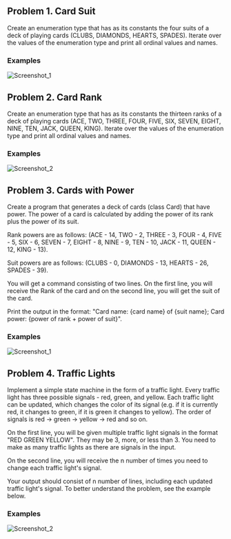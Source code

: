 <h2>Problem 1.	Card Suit</h2>
<p>Create an enumeration type that has as its constants the four suits of a deck of playing cards (CLUBS, DIAMONDS, HEARTS, SPADES). Iterate over the values of the enumeration type and print all ordinal values and names. </p>
<h3>Examples</h3>

![Screenshot_1](https://user-images.githubusercontent.com/73018624/180030782-9b087953-1d79-4fb2-91c6-9089520fd360.jpg)

<h2>Problem 2.	Card Rank</h2>
<p>Create an enumeration type that has as its constants the thirteen ranks of a deck of playing cards (ACE, TWO, THREE, FOUR, FIVE, SIX, SEVEN, EIGHT, NINE, TEN, JACK, QUEEN, KING). Iterate over the values of the enumeration type and print all ordinal values and names.</p>
<h3>Examples</h3>

![Screenshot_2](https://user-images.githubusercontent.com/73018624/180031121-8dcd0e91-4862-4032-8673-30f494a01b0c.jpg)

<h2>Problem 3.	Cards with Power</h2>
<p>Create a program that generates a deck of cards (class Card) that have power. The power of a card is calculated by adding the power of its rank plus the power of its suit.</p>
<p>Rank powers are as follows: (ACE - 14, TWO - 2, THREE - 3, FOUR - 4, FIVE - 5, SIX - 6, SEVEN - 7, EIGHT - 8, NINE - 9, TEN - 10, JACK - 11, QUEEN - 12, KING - 13).</p>
<p>Suit powers are as follows: (CLUBS - 0, DIAMONDS - 13, HEARTS - 26, SPADES - 39).</p>
<p>You will get a command consisting of two lines. On the first line, you will receive the Rank of the card and on the second line, you will get the suit of the card.</p>
<p>Print the output in the format: "Card name: {card name} of {suit name}; Card power: {power of rank + power of suit}".</p>
<h3>Examples</h3>

![Screenshot_1](https://user-images.githubusercontent.com/73018624/180191496-d60b788b-2e0f-4e81-b552-fa29e5f1e6b8.jpg)


<h2>Problem 4.	Traffic Lights</h2>
<p>Implement a simple state machine in the form of a traffic light. Every traffic light has three possible signals - red, green, and yellow. Each traffic light can be updated, which changes the color of its signal (e.g. if it is currently red, it changes to green, if it is green it changes to yellow). The order of signals is red -> green -> yellow -> red and so on.</p>
<p>On the first line, you will be given multiple traffic light signals in the format "RED GREEN YELLOW". They may be 3, more, or less than 3. You need to make as many traffic lights as there are signals in the input.</p>
<p>On the second line, you will receive the n number of times you need to change each traffic light's signal.</p>
<p>Your output should consist of n number of lines, including each updated traffic light's signal. To better understand the problem, see the example below.</p>
<h3>Examples</h3>

![Screenshot_2](https://user-images.githubusercontent.com/73018624/180191770-a2c03883-a3dc-4a1a-beec-943781418e1a.jpg)
